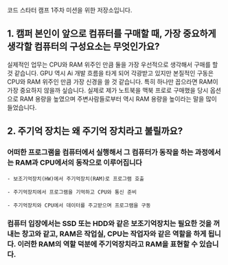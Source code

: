 코드 스타터 캠프 1주차 미션을 위한 저장소입니다.


## 1. 캠퍼 본인이 앞으로 컴퓨터를 구매할 때, 가장 중요하게 생각할 컴퓨터의 구성요소는 무엇인가요?

실제적인 업무는 CPU와 RAM 위주인 만큼 둘을 가장 우선적으로 생각해서 구매를 할 것 같습니다.
GPU 역시 Ai 개발 흐름을 타게 되어 각광받고 있지만 본질적인 구동은 CPU와 RAM 위주인 만큼 가장 신경을 쓸 것 같습니다.
특히 하나만 꼽으라면 RAM이 가장 중요하지 않을까 싶습니다. 
실제로 제가 노트북을 맥북 프로로 구매했을 당시 옵션으로 RAM 용량을 높였으며 주변사람들로부터 역시 RAM 용량을 높이라는 말을 많이 들었습니다.


## 2. 주기억 장치는 왜 주기억 장치라고 불릴까요?

### 어떠한 프로그램을 컴퓨터에서 실행해서 그 컴퓨터가 동작을 하는 과정에서는 RAM과 CPU에서의 동작으로 이루어집니다

    - 보조기억장치(HW)에서 주기억장치(RAM)로 프로그램 호출

    - 주기억장치에서 프로그램을 기억하고 CPU와 통신 준비

    - 주기억장치와 CPU에서 데이터를 주고받으며 프로그램을 구동

 ### 컴퓨터 입장에서는 SSD 또는 HDD와 같은 보조기억장치는 필요한 것을 꺼내는 창고와 같고, RAM은 작업실, CPU는 작업자와 같은 역할을 하게 됩니다. 이러한 RAM의 역할 덕분에 주기억장치라고 RAM을 표현할 수 있습니다.
